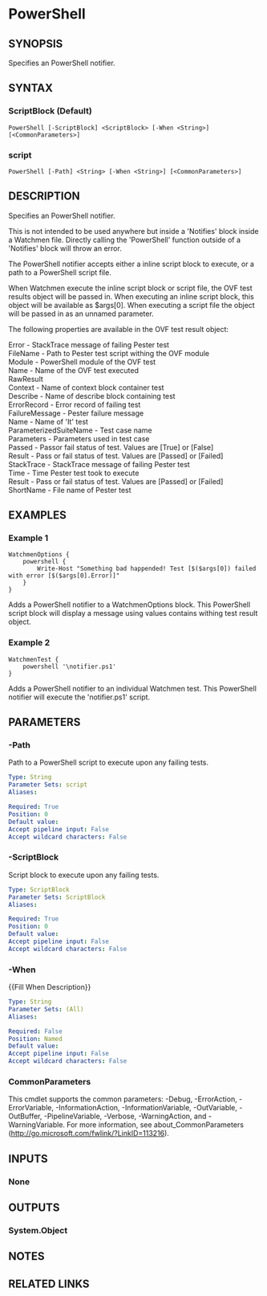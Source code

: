 ﻿---
external help file: Watchmen-help.xml
online version: https://github.com/devblackops/watchmen/blob/master/docs/functions/Help-PowerShell.md
schema: 2.0.0
---

# PowerShell
## SYNOPSIS
Specifies an PowerShell notifier.
## SYNTAX

### ScriptBlock (Default)
```
PowerShell [-ScriptBlock] <ScriptBlock> [-When <String>] [<CommonParameters>]
```

### script
```
PowerShell [-Path] <String> [-When <String>] [<CommonParameters>]
```

## DESCRIPTION
Specifies an PowerShell notifier.

This is not intended to be used anywhere but inside a 'Notifies' block inside a Watchmen file. Directly calling the 'PowerShell' function outside of a
'Notifies' block will throw an error.

The PowerShell notifier accepts either a inline script block to execute, or a path to a PowerShell script file.

When Watchmen execute the inline script block or script file, the OVF test results object will be passed in. When executing an inline script block,
this object will be available as $args[0]. When executing a script file the object will be passed in as an unnamed parameter.

The following properties are available in the OVF test result object:

Error                       - StackTrace message of failing Pester test  
FileName                    - Path to Pester test script withing the OVF module  
Module                      - PowerShell module of the OVF test  
Name                        - Name of the OVF test executed  
RawResult  
    Context                 - Name of context block container test  
    Describe                - Name of describe block containing test  
    ErrorRecord             - Error record of failing test  
    FailureMessage          - Pester failure message  
    Name                    - Name of 'It' test  
    ParameterizedSuiteName  - Test case name  
    Parameters              - Parameters used in test case  
    Passed                  - Passor fail status of test. Values are [True] or [False]  
    Result                  - Pass or fail status of test. Values are [Passed] or [Failed]  
    StackTrace              - StackTrace message of failing Pester test  
    Time                    - Time Pester test took to execute  
Result                      - Pass or fail status of test. Values are [Passed] or [Failed]  
ShortName                   - File name of Pester test  
## EXAMPLES

### Example 1
```
WatchmenOptions {
    powershell {
        Write-Host "Something bad happended! Test [$($args[0]) failed with error [$($args[0].Error)]"
    }
}
```

Adds a PowerShell notifier to a WatchmenOptions block. This PowerShell script block will display a message using values contains withing test result
object.
### Example 2
```
WatchmenTest {
    powershell '\notifier.ps1'
}
```

 

Adds a PowerShell notifier to an individual Watchmen test. This PowerShell notifier will execute the 'notifier.ps1' script.
## PARAMETERS

### -Path
Path to a PowerShell script to execute upon any failing tests.

```yaml
Type: String
Parameter Sets: script
Aliases: 

Required: True
Position: 0
Default value: 
Accept pipeline input: False
Accept wildcard characters: False
```

### -ScriptBlock
Script block to execute upon any failing tests.

```yaml
Type: ScriptBlock
Parameter Sets: ScriptBlock
Aliases: 

Required: True
Position: 0
Default value: 
Accept pipeline input: False
Accept wildcard characters: False
```

### -When
{{Fill When Description}}

```yaml
Type: String
Parameter Sets: (All)
Aliases: 

Required: False
Position: Named
Default value: 
Accept pipeline input: False
Accept wildcard characters: False
```

### CommonParameters
This cmdlet supports the common parameters: -Debug, -ErrorAction, -ErrorVariable, -InformationAction, -InformationVariable, -OutVariable, -OutBuffer, -PipelineVariable, -Verbose, -WarningAction, and -WarningVariable. For more information, see about_CommonParameters (http://go.microsoft.com/fwlink/?LinkID=113216).
## INPUTS

### None

## OUTPUTS

### System.Object

## NOTES

## RELATED LINKS

